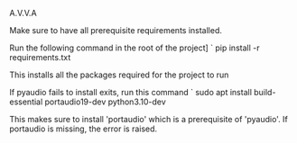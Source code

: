 A.V.V.A


Make sure to have all prerequisite requirements installed.

Run the following command in the root of the project]
` pip install -r requirements.txt 

This installs all the packages required for the project to run

If pyaudio fails to install exits, run this command
` sudo apt install build-essential portaudio19-dev python3.10-dev

This makes sure to install 'portaudio' which is a prerequisite of 'pyaudio'.
If portaudio is missing, the error is raised.


